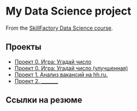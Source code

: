 # My Data Science project

From the [SkillFactory Data Science course](https://scillfactory.ru/data-scientist).

## Проекты

* [Проект 0. Игра: Угадай число](https://github.com/Zhmih88/Training/tree/main/project_00)
* [Проект 0. Игра: Угадай число (улучшенная)](https://github.com/Zhmih88/Training/tree/main/project_01)
* [Проект 1. Анализ вакансий на hh.ru.](https://github.com/Zhmih88/Training/tree/main/project_1)
* [Проект 2. _______](___)

## Ссылки на резюме